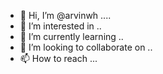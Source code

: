 - 👋 Hi, I’m @arvinwh ....
- 👀 I’m interested in ..
- 🌱 I’m currently learning ..
- 💞️ I’m looking to collaborate on ..
- 📫 How to reach ...
  

<!---
arvinwh/arvinwh is a ✨ special ✨ repository because its `README.md` (this file) appears on your GitHub profile.
You can click the Preview link to take a look at your changes.
--->
